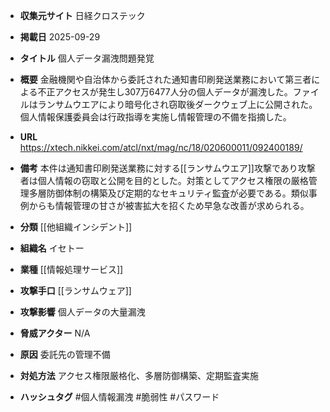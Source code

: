 - **収集元サイト**
日経クロステック

- **掲載日**
2025-09-29

- **タイトル**
個人データ漏洩問題発覚

- **概要**
金融機関や自治体から委託された通知書印刷発送業務において第三者による不正アクセスが発生し307万6477人分の個人データが漏洩した。ファイルはランサムウエアにより暗号化され窃取後ダークウェブ上に公開された。個人情報保護委員会は行政指導を実施し情報管理の不備を指摘した。

- **URL**
https://xtech.nikkei.com/atcl/nxt/mag/nc/18/020600011/092400189/

- **備考**
本件は通知書印刷発送業務に対する[[ランサムウエア]]攻撃であり攻撃者は個人情報の窃取と公開を目的とした。対策としてアクセス権限の厳格管理多層防御体制の構築及び定期的なセキュリティ監査が必要である。類似事例からも情報管理の甘さが被害拡大を招くため早急な改善が求められる。

- **分類**
[[他組織インシデント]]

- **組織名**
イセトー

- **業種**
[[情報処理サービス]]

- **攻撃手口**
[[ランサムウェア]]

- **攻撃影響**
個人データの大量漏洩

- **脅威アクター**
N/A

- **原因**
委託先の管理不備

- **対処方法**
アクセス権限厳格化、多層防御構築、定期監査実施

- **ハッシュタグ**
#個人情報漏洩 #脆弱性 #パスワード
